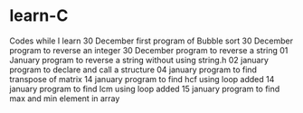 # learn-C
Codes while I learn
30 December first program of Bubble sort
30 December program to reverse an integer
30 December program to reverse a string 
01 January program to reverse a string without using string.h
02 january program to declare and call a structure
04 january program to find transpose of matrix 
14 january program to find hcf using loop added
14 january program to find lcm using loop added
15 january program to find max and min element in array
